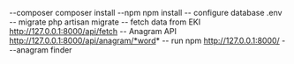 
--composer
composer install
--npm
npm install
 -- configure database .env
 -- migrate
php artisan migrate
-- fetch data from EKI
http://127.0.0.1:8000/api/fetch
-- Anagram API
http://127.0.0.1:8000/api/anagram/*word*
-- run npm
http://127.0.0.1:8000/ ---anagram finder

